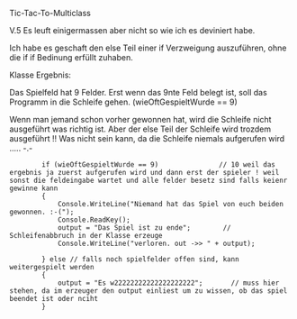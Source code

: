 Tic-Tac-To-Multiclass

V.5 Es leuft einigermassen aber nicht so wie ich es deviniert habe.

Ich habe es geschaft den else Teil einer if Verzweigung auszuführen, ohne die if if Bedinung erfüllt zuhaben. 


Klasse Ergebnis:

Das Spielfeld hat 9 Felder. Erst wenn das 9nte Feld belegt ist, soll das Programm in die Schleife gehen.
(wieOftGespieltWurde == 9)

Wenn man jemand schon vorher gewonnen hat, wird die Schleife nicht ausgeführt was richtig ist.
Aber der else Teil der Schleife wird trozdem ausgeführt !! 
Was nicht sein kann, da die Schleife niemals aufgerufen wird ..... -.-  




            if (wieOftGespieltWurde == 9)               // 10 weil das ergebnis ja zuerst aufgerufen wird und dann erst der spieler ! weil sonst die feldeingabe wartet und alle felder besetz sind falls keienr gewinne kann
            {
                Console.WriteLine("Niemand hat das Spiel von euch beiden gewonnen. :-(");
                Console.ReadKey();
                output = "Das Spiel ist zu ende";        // Schleifenabbruch in der Klasse erzeuge
                Console.WriteLine("verloren. out ->> " + output);

            } else // falls noch spielfelder offen sind, kann weitergespielt werden
            {
                output = "Es w22222222222222222222";       // muss hier stehen, da im erzeuger den output einliest um zu wissen, ob das spiel beendet ist oder nciht
            }
